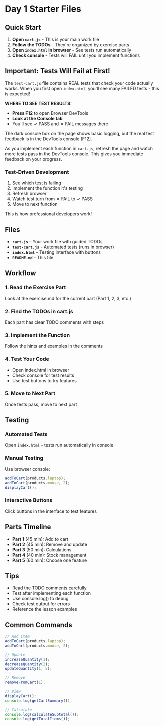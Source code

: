# Day 1 Starter Files

## Quick Start

1. **Open `cart.js`** - This is your main work file
2. **Follow the TODOs** - They're organized by exercise parts
3. **Open `index.html` in browser** - See tests run automatically
4. **Check console** - Tests will FAIL until you implement functions

## Important: Tests Will Fail at First!

The `test-cart.js` file contains REAL tests that check your code actually works. When you first open `index.html`, you'll see many FAILED tests - this is expected! 

**WHERE TO SEE TEST RESULTS:**
- **Press F12** to open Browser DevTools
- **Look at the Console tab**
- You'll see ✓ PASS and ✗ FAIL messages there

The dark console box on the page shows basic logging, but the real test feedback is in the DevTools console (F12).

As you implement each function in `cart.js`, refresh the page and watch more tests pass in the DevTools console. This gives you immediate feedback on your progress.

### Test-Driven Development
1. See which test is failing
2. Implement the function it's testing
3. Refresh browser
4. Watch test turn from ✗ FAIL to ✓ PASS
5. Move to next function

This is how professional developers work!

## Files

- **`cart.js`** - Your work file with guided TODOs
- **`test-cart.js`** - Automated tests (runs in browser)
- **`index.html`** - Testing interface with buttons
- **`README.md`** - This file

## Workflow

### 1. Read the Exercise Part
Look at the exercise.md for the current part (Part 1, 2, 3, etc.)

### 2. Find the TODOs in cart.js
Each part has clear TODO comments with steps

### 3. Implement the Function
Follow the hints and examples in the comments

### 4. Test Your Code
- Open index.html in browser
- Check console for test results
- Use test buttons to try features

### 5. Move to Next Part
Once tests pass, move to next part

## Testing

### Automated Tests
Open `index.html` - tests run automatically in console

### Manual Testing
Use browser console:
```javascript
addToCart(products.laptop);
addToCart(products.mouse, 2);
displayCart();
```

### Interactive Buttons
Click buttons in the interface to test features

## Parts Timeline

- **Part 1** (45 min): Add to cart
- **Part 2** (45 min): Remove and update  
- **Part 3** (50 min): Calculations
- **Part 4** (40 min): Stock management
- **Part 5** (60 min): Choose one feature

## Tips

- Read the TODO comments carefully
- Test after implementing each function
- Use console.log() to debug
- Check test output for errors
- Reference the lesson examples


## Common Commands

```javascript
// Add item
addToCart(products.laptop);
addToCart(products.mouse, 2);

// Update
increaseQuantity(1);
decreaseQuantity(2);
updateQuantity(1, 5);

// Remove
removeFromCart(1);

// View
displayCart();
console.log(getCartSummary());

// Calculate
console.log(calculateSubtotal());
console.log(getTotalItems());
```
